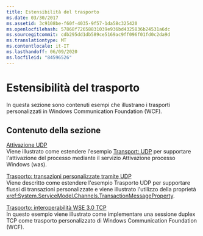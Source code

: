```yaml
---
title: Estensibilità del trasporto
ms.date: 03/30/2017
ms.assetid: 3c9108be-f60f-4035-9f57-1da58c325420
ms.openlocfilehash: 57868f72658831039e936bd4325836b24531a6dc
ms.sourcegitcommit: cdb295dd1db589ce5169ac9ff096f01fd0c2da9d
ms.translationtype: MT
ms.contentlocale: it-IT
ms.lasthandoff: 06/09/2020
ms.locfileid: "84596526"
---
```

# <a name="transport-extensibility"></a>Estensibilità del trasporto
In questa sezione sono contenuti esempi che illustrano i trasporti personalizzati in Windows Communication Foundation (WCF).  
  
## <a name="in-this-section"></a>Contenuto della sezione  
 [Attivazione UDP](udp-activation.md)  
 Viene illustrato come estendere l'esempio [Transport: UDP](transport-udp.md) per supportare l'attivazione del processo mediante il servizio Attivazione processo Windows (was).  
  
 [Trasporto: transazioni personalizzate tramite UDP](transport-custom-transactions-over-udp-sample.md)  
 Viene descritto come estendere l'esempio Trasporto UDP per supportare flussi di transazioni personalizzate e viene illustrato l'utilizzo della proprietà <xref:System.ServiceModel.Channels.TransactionMessageProperty>.  
  
 [Trasporto: interoperabilità WSE 3.0 TCP](transport-wse-3-0-tcp-interoperability.md)  
 In questo esempio viene illustrato come implementare una sessione duplex TCP come trasporto personalizzato di Windows Communication Foundation (WCF).
